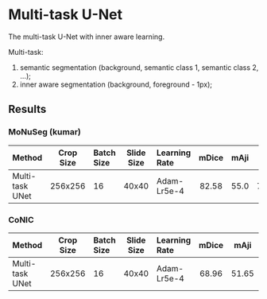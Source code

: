 # Multi-task U-Net

The multi-task U-Net with inner aware learning.

Multi-task:
1. semantic segmentation (background, semantic class 1, semantic class 2, ...);
2. inner aware segmentation (background, foreground - 1px);

## Results

### MoNuSeg (kumar)

| Method          | Crop Size | Batch Size | Slide Size | Learning Rate | mDice | mAji  | mDQ   | mSQ   | mPQ   | imwDice | imwAji | imwDQ | imwSQ | imwPQ | 
| :--             | :--:      | :--        | :--:       | :--           | :--:  | :--:  | :--:  | :--:  | :--:  | :-:     | :--:   | :--:  | :--:  | :--:  | 
| Multi-task UNet | 256x256   | 16         | 40x40      | Adam-Lr5e-4   | 82.58 | 55.0  | 73.91 | 78.91 | 58.33 | 82.36   | 56.29  | 71.51 | 77.69 | 55.68 | 

### CoNIC

| Method          | Crop Size | Batch Size | Slide Size | Learning Rate | mDice | mAji  | mDQ   | mSQ   | mPQ   |
| :--             | :--:      | :--        | :--:       | :--           | :--:  | :--:  | :--:  | :--:  | :--:  |
| Multi-task UNet | 256x256   | 16         | 40x40      | Adam-Lr5e-4   | 68.96 | 51.65 | 65.74 | 80.77 | 53.47 |
